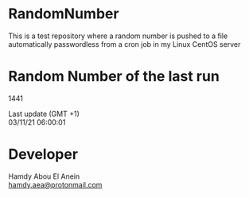 # RandomNumber    
This is a test repository where a random number is pushed to a file automatically passwordless from a cron job in my Linux CentOS server    
# Random Number of the last run   
1441
      
Last update (GMT +1)    
03/11/21 06:00:01
# Developer    
Hamdy Abou El Anein   
hamdy.aea@protonmail.com
